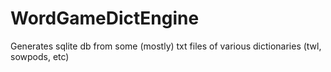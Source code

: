 # WordGameDictEngine
Generates sqlite db from some (mostly) txt files of various dictionaries (twl, sowpods, etc)

